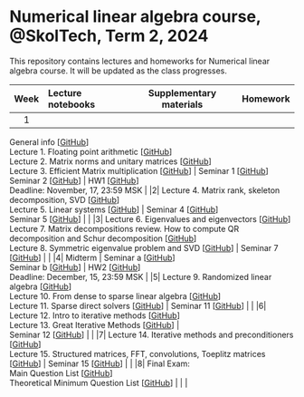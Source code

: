 # Numerical linear algebra course, @SkolTech, Term 2, 2024

This repository contains lectures and homeworks for Numerical linear algebra course. It will be updated as the class progresses.


| Week | Lecture notebooks | Supplementary materials | Homework |
|:------:|:----------|:----------:|:----------:|
|1| 
General info [[GitHub](lectures/general_info/general_info.ipynb)] <br> 
Lecture 1. Floating point arithmetic [[GitHub](./lectures/lecture-1/lecture-1.ipynb)] <br> 
Lecture 2. Matrix norms and unitary matrices [[GitHub](./lectures/lecture-2/lecture-2.ipynb)] <br> 
Lecture 3. Efficient  Matrix multiplication [[GitHub](./lectures/lecture-3/lecture-3.ipynb)] | 
Seminar 1 [[GitHub](./seminars/seminar-1/seminar-1.ipynb)] <br> 
Seminar 2 [[GitHub](./seminars/seminar-2/seminar-2.ipynb)] | 
HW1 [[GitHub](./assignments/hw1/HW-1.ipynb)] <br> 
Deadline: November, 17, 23:59 MSK |
|2| 
Lecture 4. Matrix rank, skeleton decomposition, SVD [[GitHub](./lectures/lecture-4/lecture-4.ipynb)] <br> 
Lecture 5. Linear systems [[GitHub](lectures/lecture-5/lecture-5.ipynb)] |
Seminar 4 [[GitHub](./seminars/seminar-4/seminar-4.ipynb)] <br> 
Seminar 5 [[GitHub](./seminars/seminar-5/Seminar-5.ipynb)] | |
|3| 
Lecture 6. Eigenvalues and eigenvectors [[GitHub](./lectures/lecture-6/lecture-6.ipynb)] <br> 
Lecture 7. Matrix decompositions review. How to compute QR decomposition and Schur decomposition [[GitHub](lectures/lecture-7/lecture-7.ipynb)] <br> 
Lecture 8. Symmetric eigenvalue problem and SVD [[GitHub](lectures/lecture-8/lecture-8.ipynb)] | 
Seminar 7 [[GitHub](./seminars/seminar-7/seminar-7.ipynb)] | |
|4| 
Midterm | 
Seminar a [[GitHub](./seminars/midterm_preparations/1-3.pdf)] <br> 
Seminar b [[GitHub](./seminars/midterm_preparations/nla_flex.pdf)] | 
HW2 [[GitHub](./assignments/hw2/HW-2.ipynb)] <br> 
Deadline: December, 15, 23:59 MSK |
|5| 
Lecture 9. Randomized linear algebra [[GitHub](lectures/lecture-9/lecture-9.ipynb)] <br> 
Lecture 10. From dense to sparse linear algebra [[GitHub](lectures/lecture-10/lecture-10.ipynb)] <br> 
Lecture 11. Sparse direct solvers [[GitHub](lectures/lecture-11/lecture-11.ipynb)] | 
Seminar 11 [[GitHub](./seminars/seminar-11/seminar-11.ipynb)] | |
|6| 
Lecture 12. Intro to iterative methods [[GitHub](lectures/lecture-12/lecture-12.ipynb)] <br> 
Lecture 13. Great Iterative Methods [[GitHub](lectures/lecture-13/lecture-13.ipynb)] |  
Seminar 12 [[GitHub](./seminars/seminar-12/iterative_methods.pdf)] | |
|7| 
Lecture 14. Iterative methods and preconditioners [[GitHub](lectures/lecture-14/lecture-14.ipynb)] <br> 
Lecture 15. Structured matrices, FFT, convolutions, Toeplitz matrices [[GitHub](lectures/lecture-15/lecture-15.ipynb)] | 
Seminar 15 [[GitHub](./seminars/seminar-15/seminar-15.ipynb)] | |
|8| 
Final Exam: <br> 
Main Question List [[GitHub](./assignments/final_exam.pdf)] <br> 
Theoretical Minimum Question List [[GitHub](./assignments/theormin.md)] | | |
